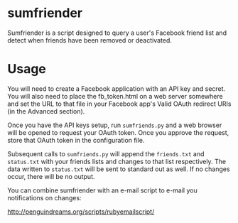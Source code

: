 sumfriender
===========

Sumfriender is a script designed to query a user's Facebook friend list and detect when friends
have been removed or deactivated.


Usage
=====

You will need to create a Facebook application with an API key and secret. You will also need to 
place the fb_token.html on a web server somewhere and set the URL to that file in your Facebook
app's Valid OAuth redirect URIs (in the Advanced section). 

Once you have the API keys setup, run `sumfriends.py` and a web browser will be opened to request
your OAuth token. Once you approve the request, store that OAuth token in the configuration file.

Subsequent calls to `sumfriends.py` will append the `friends.txt` and `status.txt` with your 
friends lists and changes to that list respectively. The data written to `status.txt` will
be sent to standard out as well. If no changes occur, there will be no output. 

You can combine sumfriender with an e-mail script to e-mail you notifications on changes:

http://penguindreams.org/scripts/rubyemailscript/